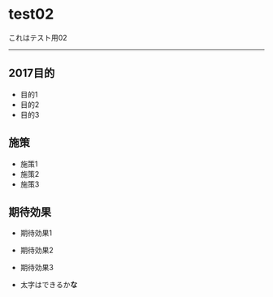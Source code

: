 # test02
これはテスト用02

---

## 2017目的

* 目的1
* 目的2
* 目的3

## 施策

* 施策1
* 施策2
* 施策3

## 期待効果

* 期待効果1
* 期待効果2
* 期待効果3　

* 太字はできるか**な**
